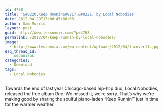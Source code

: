 ```yaml
---
id: 4768
title: '&#8220;Keep Runnin&#8217;&#8221; by Local Nobodies'
date: 2012-04-29T13:06:45+00:00
author: Sam Morris
layout: post
guid: http://www.lessonsix.com/?p=4768
permalink: /2012/04/keep-runnin-by-local-nobodies/
image:
  - http://www.lessonsix.com/wp-content/uploads/2012/04/lncover11.jpg
dsq_thread_id:
  - 668881485
categories:
  - Download
tags:
  - Local Nobodies
---
```

Towards the end of last year Chicago-based hip-hop duo, Local Nobodies, released the free album _One_. We missed it, we&#8217;re sorry. That&#8217;s why we&#8217;re making good by sharing the soulful piano-laden &#8220;Keep Runnin&#8217;&#8221; just in time for the warmer weather.